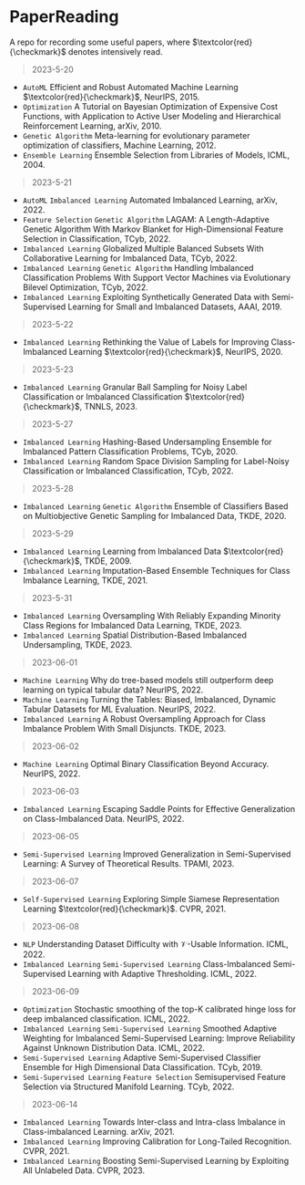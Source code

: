 # PaperReading
A repo for recording some useful papers, where $\textcolor{red}{\checkmark}$ denotes intensively read.

> 2023-5-20
* `AutoML` Efficient and Robust Automated Machine Learning $\textcolor{red}{\checkmark}$, NeurIPS, 2015.
* `Optimization` A Tutorial on Bayesian Optimization of Expensive Cost Functions, with Application to Active User Modeling and Hierarchical Reinforcement Learning, arXiv, 2010.
* `Genetic Algorithm` Meta-learning for evolutionary parameter optimization of classifiers, Machine Learning, 2012.
* `Ensemble Learning` Ensemble Selection from Libraries of Models, ICML, 2004.

> 2023-5-21
* `AutoML` `Imbalanced Learning` Automated Imbalanced Learning, arXiv, 2022.
* `Feature Selection` `Genetic Algorithm` LAGAM: A Length-Adaptive Genetic Algorithm With Markov Blanket for High-Dimensional Feature Selection in Classification, TCyb, 2022.
* `Imbalanced Learning` Globalized Multiple Balanced Subsets With Collaborative Learning for Imbalanced Data, TCyb, 2022.
* `Imbalanced Learning` `Genetic Algorithm` Handling Imbalanced Classification Problems With Support Vector Machines via Evolutionary Bilevel Optimization, TCyb, 2022.
* `Imbalanced Learning` Exploiting Synthetically Generated Data with Semi-Supervised Learning for Small and Imbalanced Datasets, AAAI, 2019.

> 2023-5-22
* `Imbalanced Learning` Rethinking the Value of Labels for Improving Class-Imbalanced Learning $\textcolor{red}{\checkmark}$, NeurIPS, 2020.

> 2023-5-23
* `Imbalanced Learning` Granular Ball Sampling for Noisy Label Classification or Imbalanced Classification $\textcolor{red}{\checkmark}$, TNNLS, 2023.

> 2023-5-27
* `Imbalanced Learning` Hashing-Based Undersampling Ensemble for Imbalanced Pattern Classification Problems, TCyb, 2020.
* `Imbalanced Learning` Random Space Division Sampling for Label-Noisy Classification or Imbalanced Classification, TCyb, 2022.

> 2023-5-28
* `Imbalanced Learning` `Genetic Algorithm` Ensemble of Classifiers Based on Multiobjective Genetic Sampling for Imbalanced Data, TKDE, 2020.

> 2023-5-29
* `Imbalanced Learning` Learning from Imbalanced Data $\textcolor{red}{\checkmark}$, TKDE, 2009.
* `Imbalanced Learning` Imputation-Based Ensemble Techniques for Class Imbalance Learning, TKDE, 2021.

> 2023-5-31
* `Imbalanced Learning` Oversampling With Reliably Expanding Minority Class Regions for Imbalanced Data Learning, TKDE, 2023.
* `Imbalanced Learning` Spatial Distribution-Based Imbalanced Undersampling, TKDE, 2023.

> 2023-06-01
* `Machine Learning` Why do tree-based models still outperform deep learning on typical tabular data? NeurIPS, 2022.
* `Machine Learning` Turning the Tables: Biased, Imbalanced, Dynamic Tabular Datasets for ML Evaluation. NeurIPS, 2022.
* `Imbalanced Learning` A Robust Oversampling Approach for Class Imbalance Problem With Small Disjuncts. TKDE, 2023.

> 2023-06-02
* `Machine Learning` Optimal Binary Classification Beyond Accuracy. NeurIPS, 2022.

> 2023-06-03
* `Imbalanced Learning` Escaping Saddle Points for Effective Generalization on Class-Imbalanced Data. NeurIPS, 2022.

> 2023-06-05
* `Semi-Supervised Learning` Improved Generalization in Semi-Supervised Learning: A Survey of Theoretical Results. TPAMI, 2023.

> 2023-06-07
* `Self-Supervised Learning` Exploring Simple Siamese Representation Learning $\textcolor{red}{\checkmark}$. CVPR, 2021.

> 2023-06-08
* `NLP` Understanding Dataset Difficulty with $\mathcal{V}$-Usable Information. ICML, 2022.
* `Imbalanced Learning` `Semi-Supervised Learning` Class-Imbalanced Semi-Supervised Learning with Adaptive Thresholding. ICML, 2022.

> 2023-06-09
* `Optimization` Stochastic smoothing of the top-K calibrated hinge loss for deep imbalanced classification. ICML, 2022.
* `Imbalanced Learning` `Semi-Supervised Learning` Smoothed Adaptive Weighting for Imbalanced Semi-Supervised Learning: Improve Reliability Against Unknown Distribution Data. ICML, 2022.
* `Semi-Supervised Learning` Adaptive Semi-Supervised Classifier Ensemble for High Dimensional Data Classification. TCyb, 2019.
* `Semi-Supervised Learning` `Feature Selection` Semisupervised Feature Selection via Structured Manifold Learning. TCyb, 2022.

> 2023-06-14
* `Imbalanced Learning` Towards Inter-class and Intra-class Imbalance in Class-imbalanced Learning. arXiv, 2021.
* `Imbalanced Learning` Improving Calibration for Long-Tailed Recognition. CVPR, 2021.
* `Imbalanced Learning` Boosting Semi-Supervised Learning by Exploiting All Unlabeled Data. CVPR, 2023.
